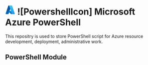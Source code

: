 # ![AzureIcon] ![PowershellIcon] Microsoft Azure PowerShell

This repositry is used to store PowerShell script for Azure resource development, deployment, administrative work.

## PowerShell Module





















<!-- References -->

<!-- Local -->
[AzureIcon]: documentation/Microsoft_Azure_32px.png
